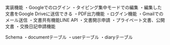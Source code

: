 実装機能
・Googleでのログイン
・タイピング集中モードでの編集
・編集した文書をGoogle Driveに送信できる
・PDF出力機能
・ログイン機能
・Gmailでのメール送信
・文書共有機能LINE API
・文書開示申請
・プライベート文書、公開文書
・交換日記申請機能

Schema
・documentテーブル
・userテーブル
・diaryテーブル


